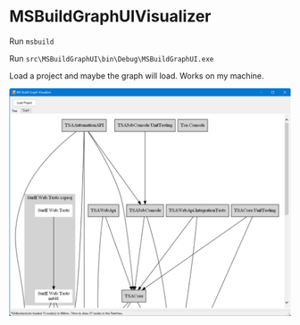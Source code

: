 # MSBuildGraphUIVisualizer

Run `msbuild`

Run `src\MSBuildGraphUI\bin\Debug\MSBuildGraphUI.exe`

Load a project and maybe the graph will load. Works on my machine.

![image](README.png)
